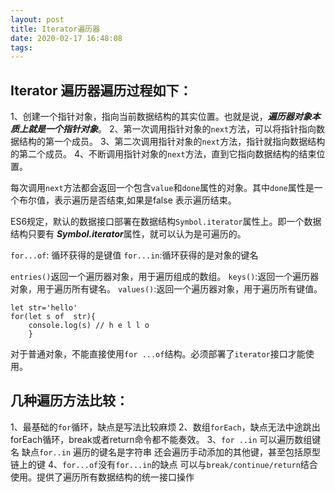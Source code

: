 ```yaml
---
layout: post
title: Iterator遍历器
date: 2020-02-17 16:48:08
tags:
---
```

## Iterator 遍历器遍历过程如下：
1、创建一个指针对象，指向当前数据结构的其实位置。也就是说，***遍历器对象本质上就是一个指针对象***。
2、第一次调用指针对象的`next`方法，可以将指针指向数据结构的第一个成员。
3、第二次调用指针对象的`next`方法，指针就指向数据结构的第二个成员。
4、不断调用指针对象的`next`方法，直到它指向数据结构的结束位置。

每次调用`next`方法都会返回一个包含`value`和`done`属性的对象。其中`done`属性是一个布尔值，表示遍历是否结束,如果是false 表示遍历结束。<!-- more -->


ES6规定，默认的数据接口部署在数据结构`Symbol.iterator`属性上。即一个数据结构只要有 ***Symbol.iterator***属性，就可以认为是可遍历的。

`for...of`: 循环获得的是键值
`for...in`:循环获得的是对象的键名

`entries()`返回一个遍历器对象，用于遍历组成的数组。
`keys()`:返回一个遍历器对象，用于遍历所有键名。
`values()`:返回一个遍历器对象，用于遍历所有键值。


```
let str='hello'
for(let s of  str){
    console.log(s) // h e l l o
    }
```

对于普通对象，不能直接使用`for ...of`结构。必须部署了`iterator`接口才能使用。


## 几种遍历方法比较：
1、最基础的`for`循环，缺点是写法比较麻烦
2、数组`forEach`，缺点无法中途跳出forEach循环，break或者return命令都不能奏效。
3、`for ..in` 可以遍历数组键名
     缺点`for..in` 遍历的键名是字符串
     还会遍历手动添加的其他键，甚至包括原型链上的键
4、`for...of`没有`for...in`的缺点
    可以与`break/continue/return`结合使用。提供了遍历所有数据结构的统一接口操作
